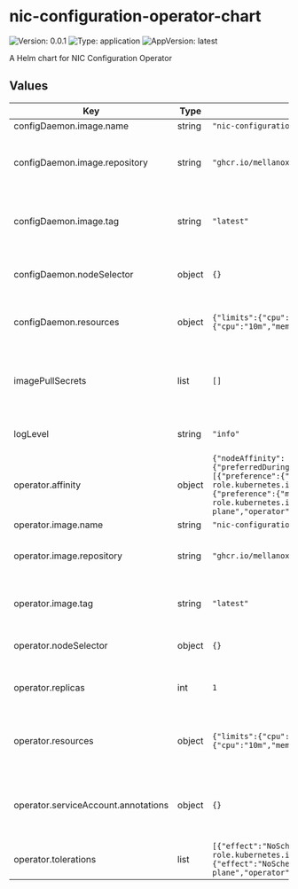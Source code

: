# nic-configuration-operator-chart

![Version: 0.0.1](https://img.shields.io/badge/Version-0.0.1-informational?style=flat-square) ![Type: application](https://img.shields.io/badge/Type-application-informational?style=flat-square) ![AppVersion: latest](https://img.shields.io/badge/AppVersion-latest-informational?style=flat-square)

A Helm chart for NIC Configuration Operator

## Values

| Key | Type | Default | Description |
|-----|------|---------|-------------|
| configDaemon.image.name | string | `"nic-configuration-operator-daemon"` |  |
| configDaemon.image.repository | string | `"ghcr.io/mellanox"` | repository to use for the config daemon image |
| configDaemon.image.tag | string | `"latest"` | image tag to use for the config daemon image |
| configDaemon.nodeSelector | object | `{}` | node selector for the config daemon |
| configDaemon.resources | object | `{"limits":{"cpu":"500m","memory":"128Mi"},"requests":{"cpu":"10m","memory":"64Mi"}}` | resources and limits for the config daemon |
| imagePullSecrets | list | `[]` | image pull secrets for both the operator and the config daemon |
| logLevel | string | `"info"` | log level configuration (debug|info) |
| operator.affinity | object | `{"nodeAffinity":{"preferredDuringSchedulingIgnoredDuringExecution":[{"preference":{"matchExpressions":[{"key":"node-role.kubernetes.io/master","operator":"Exists"}]},"weight":1},{"preference":{"matchExpressions":[{"key":"node-role.kubernetes.io/control-plane","operator":"Exists"}]},"weight":1}]}}` | node affinity for the operator |
| operator.image.name | string | `"nic-configuration-operator"` |  |
| operator.image.repository | string | `"ghcr.io/mellanox"` | repository to use for the operator image |
| operator.image.tag | string | `"latest"` | image tag to use for the operator image |
| operator.nodeSelector | object | `{}` | node selector for the operator |
| operator.replicas | int | `1` | operator deployment number of replicas |
| operator.resources | object | `{"limits":{"cpu":"500m","memory":"128Mi"},"requests":{"cpu":"10m","memory":"64Mi"}}` | specify resource requests and limits for the operator |
| operator.serviceAccount.annotations | object | `{}` | set annotations for the operator service account |
| operator.tolerations | list | `[{"effect":"NoSchedule","key":"node-role.kubernetes.io/master","operator":"Exists"},{"effect":"NoSchedule","key":"node-role.kubernetes.io/control-plane","operator":"Exists"}]` | tolerations for the operator |

